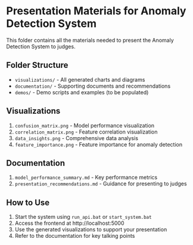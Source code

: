 # Presentation Materials for Anomaly Detection System

This folder contains all the materials needed to present the Anomaly Detection System to judges.

## Folder Structure

- `visualizations/` - All generated charts and diagrams
- `documentation/` - Supporting documents and recommendations
- `demos/` - Demo scripts and examples (to be populated)

## Visualizations

1. `confusion_matrix.png` - Model performance visualization
2. `correlation_matrix.png` - Feature correlation visualization
3. `data_insights.png` - Comprehensive data analysis
4. `feature_importance.png` - Feature importance for anomaly detection

## Documentation

1. `model_performance_summary.md` - Key performance metrics
2. `presentation_recommendations.md` - Guidance for presenting to judges

## How to Use

1. Start the system using `run_api.bat` or `start_system.bat`
2. Access the frontend at http://localhost:5000
3. Use the generated visualizations to support your presentation
4. Refer to the documentation for key talking points
